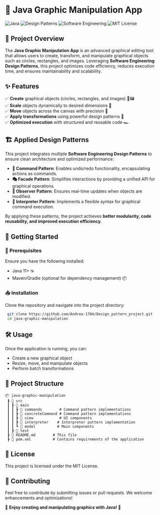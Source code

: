 # 🎨 Java Graphic Manipulation App

![Java](https://img.shields.io/badge/Java-ED8B00?style=for-the-badge&logo=java&logoColor=white) ![Design Patterns](https://img.shields.io/badge/Design%20Patterns-✔️-blue) ![Software Engineering](https://img.shields.io/badge/Software%20Engineering-✔️-green) ![MIT License](https://img.shields.io/badge/License-MIT-green.svg)

## 📌 Project Overview
The **Java Graphic Manipulation App** is an advanced graphical editing tool that allows users to create, transform, and manipulate graphical objects such as circles, rectangles, and images. Leveraging **Software Engineering Design Patterns**, this project optimizes code efficiency, reduces execution time, and ensures maintainability and scalability.

## ✨ Features
✅ **Create** graphical objects (circles, rectangles, and images) 📐🖼️  
✅ **Scale** objects dynamically to desired dimensions 📏  
✅ **Move** objects across the canvas with precision 🔄  
✅ **Apply transformations** using powerful design patterns 🚀  
✅ **Optimized execution** with structured and reusable code 🏎️  

## 🏗️ Applied Design Patterns

This project integrates multiple **Software Engineering Design Patterns** to ensure clean architecture and optimized performance:

- **🔄 Command Pattern**: Enables undo/redo functionality, encapsulating actions as commands.
- **🎭 Facade Pattern**: Simplifies interactions by providing a unified API for graphical operations.
- **👀 Observer Pattern**: Ensures real-time updates when objects are modified.
- **📜 Interpreter Pattern**: Implements a flexible syntax for graphical command execution.

By applying these patterns, the project achieves **better modularity, code reusability, and improved execution efficiency**.

## 🚀 Getting Started
### 🔧 Prerequisites
Ensure you have the following installed:
- Java 11+ ☕
- Maven/Gradle (optional for dependency management) 📦

### 📥 Installation
Clone the repository and navigate into the project directory:
```sh
 git clone https://github.com/Andrea-1704/Design_pattern_project.git
 cd java-graphic-manipulation
```


## 🛠️ Usage
Once the application is running, you can:
- Create a new graphical object
- Resize, move, and manipulate objects
- Perform batch transformations

## 📂 Project Structure
```
📦 java-graphic-manipulation
 ┣ 📂 src
 ┃ ┣ 📂 main
 ┃ ┃ ┣ 📂 commands        # Command pattern implementations
 ┃ ┃ ┣ 📂 concreteCommand # Command pattern implementations    
 ┃ ┃ ┣ 📂 view            # UI components
 ┃ ┃ ┣ 📂 interpreter    # Interpreter pattern implementation
 ┃ ┃ ┗ 📂 model          # Main components
 ┃ ┣ 📂 test
 ┣ 📄 README.md        # This file
 ┣ 📄 pom.xml          # Contains requirements of the application
```

## 📜 License
This project is licensed under the MIT License.

## 🤝 Contributing
Feel free to contribute by submitting issues or pull requests. We welcome enhancements and optimizations!

🚀 **Enjoy creating and manipulating graphics with Java!** 🎨

